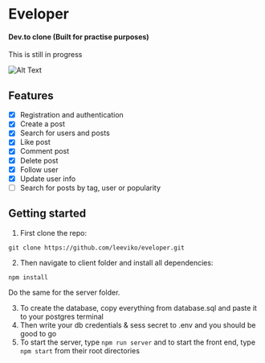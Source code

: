 # Eveloper
#### Dev.to clone (Built for practise purposes)
This is still in progress

![Alt Text](Eveloper_demo.gif)

## Features
- [x] Registration and authentication
- [x] Create a post
- [x] Search for users and posts
- [x] Like post
- [x] Comment post
- [x] Delete post
- [x] Follow user
- [x] Update user info
- [ ] Search for posts by tag, user or popularity

## Getting started

1. First clone the repo:
  ```
  git clone https://github.com/leeviko/eveloper.git
  ```

2. Then navigate to client folder and install all dependencies:
  ```
  npm install
  ```
  Do the same for the server folder.
  
3. To create the database, copy everything from database.sql and paste it to your postgres terminal
4. Then write your db credentials & sess secret to .env and you should be good to go
5. To start the server, type ```npm run server``` and to start the front end, type ```npm start``` from their root directories

